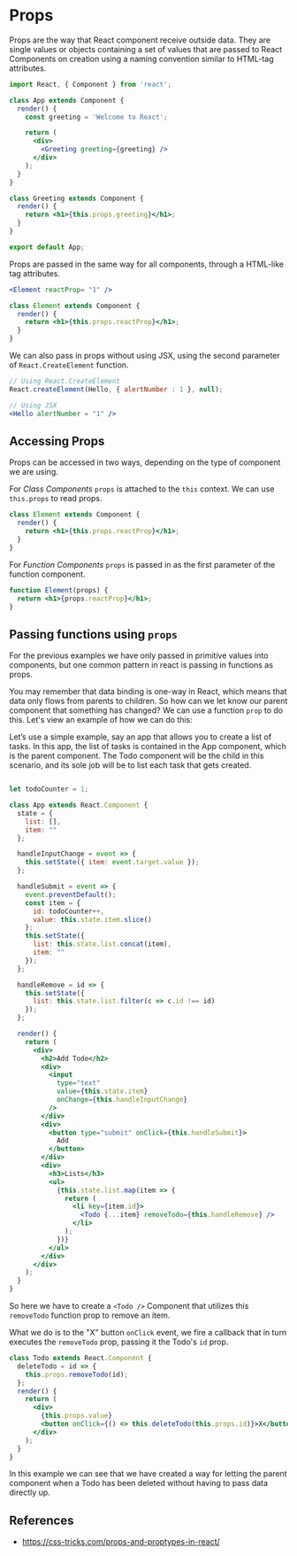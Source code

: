 # Props

Props are the way that React component receive outside data. They are single values or objects containing a set of values that are passed to React Components on creation using a naming convention similar to HTML-tag attributes.

```jsx harmony
import React, { Component } from 'react';

class App extends Component {
  render() {
    const greeting = 'Welcome to React';

    return (
      <div>
        <Greeting greeting={greeting} />
      </div>
    );
  }
}

class Greeting extends Component {
  render() {
    return <h1>{this.props.greeting}</h1>;
  }
}

export default App;
```

Props are passed in the same way for all components, through a HTML-like tag attributes.

```jsx harmony
<Element reactProp= "1" />

class Element extends Component {
  render() {
    return <h1>{this.props.reactProp}</h1>;
  }
}
```

We can also pass in props without using JSX, using the second parameter of `React.CreateElement` function.

```jsx harmony
// Using React.CreateElement
React.createElement(Hello, { alertNumber : 1 }, null);

// Using JSX
<Hello alertNumber = "1" />
```

## Accessing Props

Props can be accessed in two ways, depending on the type of component we are using.

For _Class Components_ `props` is attached to the `this` context. We can use `this.props` to read props.

```jsx harmony
class Element extends Component {
  render() {
    return <h1>{this.props.reactProp}</h1>;
  }
}
``` 

For _Function Components_ `props` is passed in as the first parameter of the function component.

```jsx harmony
function Element(props) {
  return <h1>{props.reactProp}</h1>;
}
```

## Passing functions using `props`

For the previous examples we have only passed in primitive values into components, but one common pattern in react is passing in functions as props.

You may remember that data binding is one-way in React, which means that data only flows from parents to children.
So how can we let know our parent component that something has changed? We can use a function `prop` to do this.
Let's view an example of how we can do this:

Let’s use a simple example, say an app that allows you to create a list of tasks. In this app, the list of tasks is contained in the App component, which is the parent component. The Todo component will be the child in this scenario, and its sole job will be to list each task that gets created.

```jsx harmony

let todoCounter = 1;

class App extends React.Component {
  state = {
    list: [],
    item: ""
  };

  handleInputChange = event => {
    this.setState({ item: event.target.value });
  };

  handleSubmit = event => {
    event.preventDefault();
    const item = {
      id: todoCounter++,
      value: this.state.item.slice()
    };
    this.setState({
      list: this.state.list.concat(item),
      item: ""
    });
  };

  handleRemove = id => {
    this.setState({
      list: this.state.list.filter(c => c.id !== id)
    });
  };

  render() {
    return (
      <div>
        <h2>Add Todo</h2>
        <div>
          <input
            type="text"
            value={this.state.item}
            onChange={this.handleInputChange}
          />
        </div>
        <div>
          <button type="submit" onClick={this.handleSubmit}>
            Add
          </button>
        </div>
        <div>
          <h3>Lists</h3>
          <ul>
            {this.state.list.map(item => {
              return (
                <li key={item.id}>
                  <Todo {...item} removeTodo={this.handleRemove} />
                </li>
              );
            })}
          </ul>
        </div>
      </div>
    );
  }
}
```

So here we have to create a `<Todo />` Component that utilizes this `removeTodo` function prop to remove an item.

What we do is to the "X" button `onClick` event, we fire a callback that in turn executes the `removeTodo` prop, passing it the Todo's `id` prop.

```jsx harmony
class Todo extends React.Component {
  deleteTodo = id => {
    this.props.removeTodo(id);
  };
  render() {
    return (
      <div>
        {this.props.value}
        <button onClick={() => this.deleteTodo(this.props.id)}>X</button>
      </div>
    );
  }
}
```

In this example we can see that we have created a way for letting the parent component when a Todo has been deleted without having to pass data directly up.

## References

- https://css-tricks.com/props-and-proptypes-in-react/
